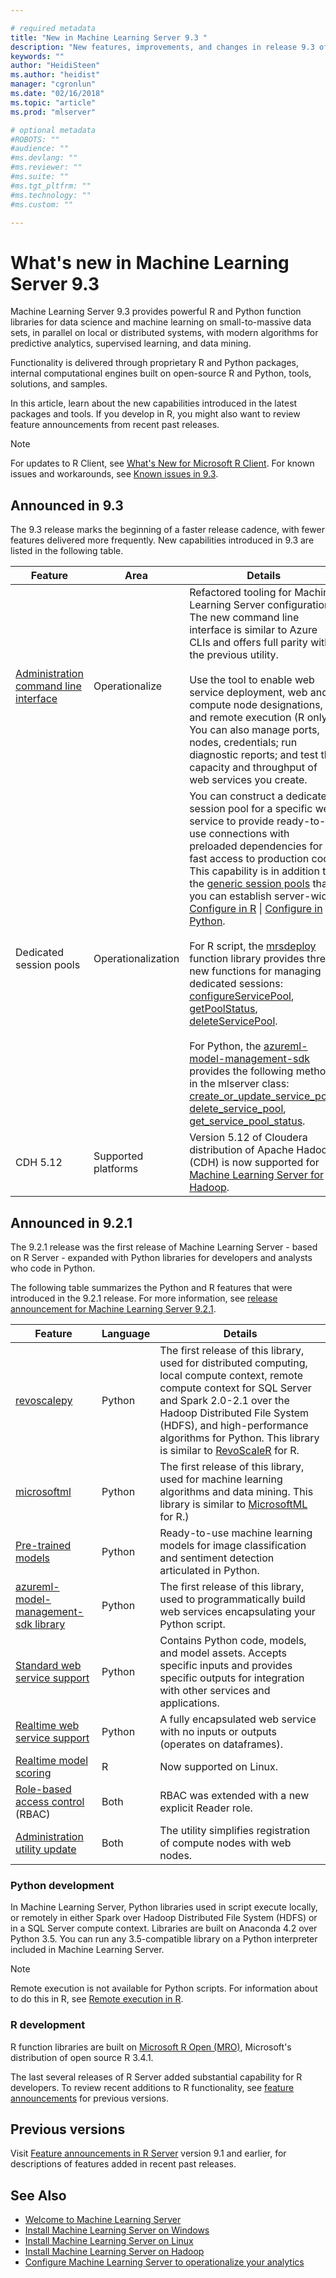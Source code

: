 ```yaml
---

# required metadata
title: "New in Machine Learning Server 9.3 "
description: "New features, improvements, and changes in release 9.3 of Machine Learning Server."
keywords: ""
author: "HeidiSteen"
ms.author: "heidist"
manager: "cgronlun"
ms.date: "02/16/2018"
ms.topic: "article"
ms.prod: "mlserver"

# optional metadata
#ROBOTS: ""
#audience: ""
#ms.devlang: ""
#ms.reviewer: ""
#ms.suite: ""
#ms.tgt_pltfrm: ""
#ms.technology: ""
#ms.custom: ""

---
```


# What's new in Machine Learning Server 9.3

Machine Learning Server 9.3 provides powerful R and Python function libraries for data science and machine learning on small-to-massive data sets, in parallel on local or distributed systems, with modern algorithms for predictive analytics, supervised learning, and data mining. 

Functionality is delivered through proprietary R and Python packages, internal computational engines built on open-source R and Python, tools, solutions, and samples.

In this article, learn about the new capabilities introduced in the latest packages and tools. If you develop in R, you might also want to review feature announcements from recent past releases. 

> [!Note]
> For updates to R Client, see [What's New for Microsoft R Client](r-client/what-is-microsoft-r-client.md#r-client-whats-new). For known issues and workarounds, see [Known issues in 9.3](resources-known-issues.md).

## Announced in 9.3

The 9.3 release marks the beginning of a faster release cadence, with fewer features delivered more frequently. New capabilities introduced in 9.3 are listed in the following table.

| Feature | Area | Details |
|---------|------|---------|
| [Administration command line interface](operationalize/configure-admin-cli-launch.md) | Operationalize | Refactored tooling for Machine Learning Server configuration. The new command line interface is similar to Azure CLIs and offers full parity with the previous utility. <br/><br/>Use the tool to enable web service deployment, web and compute node designations, and remote execution (R only). You can also manage ports, nodes, credentials; run diagnostic reports; and test the capacity and throughput of web services you create. |
| Dedicated session pools | Operationalization | You can construct a dedicated session pool for a specific web service to provide ready-to-use connections with preloaded dependencies for fast access to production code. This capability is in addition to the [generic session pools](operationalize/configure-evaluate-capacity.md#pool) that you can establish server-wide. [Configure in R](operationalize/how-to-create-manage-session-pools.md) &#124; [Configure in Python](operationalize/python/how-to-create-manage-session-pools.md). <br/><br/>For R script, the [mrsdeploy](r-reference/mrsdeploy/mrsdeploy-package.md) function library provides three new functions for managing dedicated sessions: [configureServicePool](r-reference/mrsdeploy/configureServicePool.md), [getPoolStatus](r-reference/mrsdeploy/getPoolStatus.md), [deleteServicePool](r-reference/mrsdeploy/deleteServicePool.md). <br/><br/>For Python, the [azureml-model-management-sdk](python-reference/azureml-model-management-sdk/azureml-model-management-sdk.md) provides the following methods in the mlserver class: [create_or_update_service_pool](python-reference/azureml-model-management-sdk/mlserver.md#create_or_update_service_pool), [delete_service_pool](python-reference/azureml-model-management-sdk/mlserver.md#delete_service_pool), [get_service_pool_status](python-reference/azureml-model-management-sdk/mlserver.md#get_service_pool_status).| 
| CDH 5.12 | Supported platforms | Version 5.12 of Cloudera distribution of Apache Hadoop (CDH) is now supported for [Machine Learning Server for Hadoop](install/machine-learning-server-hadoop-install.md).|


<a name = "921"></a>

## Announced in 9.2.1

The 9.2.1 release was the first release of Machine Learning Server - based on R Server - expanded with Python libraries for developers and analysts who code in Python.

The following table summarizes the Python and R features that were introduced in the 9.2.1 release. For more information, see [release announcement for Machine Learning Server 9.2.1](https://aka.ms/mlserver92).

| Feature | Language | Details |
|---------|----------|---------|
| [revoscalepy](python-reference/revoscalepy/revoscalepy-package.md) | Python | The first release of this library, used for distributed computing, local compute context, remote compute context for SQL Server and Spark 2.0-2.1 over the Hadoop Distributed File System (HDFS), and high-performance algorithms for Python. This library is similar to [RevoScaleR](r-reference/revoscaler/revoscaler.md) for R. |
| [microsoftml](python-reference/microsoftml/microsoftml-package.md) | Python | The first release of this library, used for machine learning algorithms and data mining. This library is similar to [MicrosoftML](r-reference/microsoftml/microsoftml-package.md) for R.) |
| [Pre-trained models](install/microsoftml-install-pretrained-models.md) | Python | Ready-to-use machine learning models for image classification and sentiment detection articulated in Python. |
| [azureml-model-management-sdk library](python-reference/azureml-model-management-sdk/azureml-model-management-sdk.md) | Python | The first release of this library, used to programmatically build web services encapsulating your Python script. |
| [Standard web service support](operationalize/concept-what-are-web-services.md#standard-web-services) | Python | Contains Python code, models, and model assets. Accepts specific inputs and provides specific outputs for integration with other services and applications. |
| [Realtime web service support](operationalize/concept-what-are-web-services.md#realtime) | Python | A fully encapsulated web service with no inputs or outputs (operates on dataframes). |
| [Realtime model scoring](operationalize/how-to-deploy-web-service-publish-manage-in-r.md#realtime) | R | Now supported on Linux. |
|[Role-based access control](operationalize/configure-roles.md) (RBAC) | Both| RBAC was extended with a new explicit Reader role. |
| [Administration utility update](operationalize/configure-admin-cli-compute-uris.md) | Both | The utility simplifies registration of compute nodes with web nodes. |

### Python development

In Machine Learning Server, Python libraries used in script execute locally, or remotely in either Spark over Hadoop Distributed File System (HDFS) or in a SQL Server compute context. Libraries are built on Anaconda 4.2 over Python 3.5. You can run any 3.5-compatible library on a Python interpreter included in Machine Learning Server.

> [!Note]
> Remote execution is not available for Python scripts. For information about to do this in R, see [Remote execution in R](r/how-to-execute-code-remotely.md).

### R development

R function libraries are built on [Microsoft R Open (MRO)](https://mran.microsoft.com/open/), Microsoft's distribution of open source R 3.4.1. 

The last several releases of R Server added substantial capability for R developers. To review recent additions to R functionality, see [feature announcements](whats-new-in-r-server.md) for previous versions.

## Previous versions

Visit [Feature announcements in R Server](whats-new-in-r-server.md) version 9.1 and earlier, for descriptions of features added in recent past releases.

## See Also

 + [Welcome to Machine Learning Server](what-is-machine-learning-server.md) 
 + [Install Machine Learning Server on Windows](install/r-server-install-windows.md)  
 + [Install Machine Learning Server on Linux](install/r-server-install-linux-server.md)  
 + [Install Machine Learning Server on Hadoop](install/r-server-install-hadoop.md)
 + [Configure Machine Learning Server to operationalize your analytics](operationalize/configure-start-for-administrators.md#configure-server-for-operationalization) 